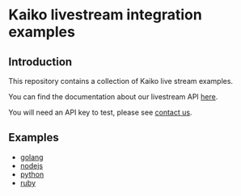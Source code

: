 # Kaiko livestream integration examples

## Introduction
This repository contains a collection of Kaiko live stream examples.

You can find the documentation about our livestream API [here](https://docs.kaiko.com).

You will need an API key to test, please see [contact us](https://www.kaiko.com/pages/contact-1).

## Examples
* [golang](golang/README.md)
* [nodejs](nodejs/README.md)
* [python](python/README.md)
* [ruby](ruby/README.md)
